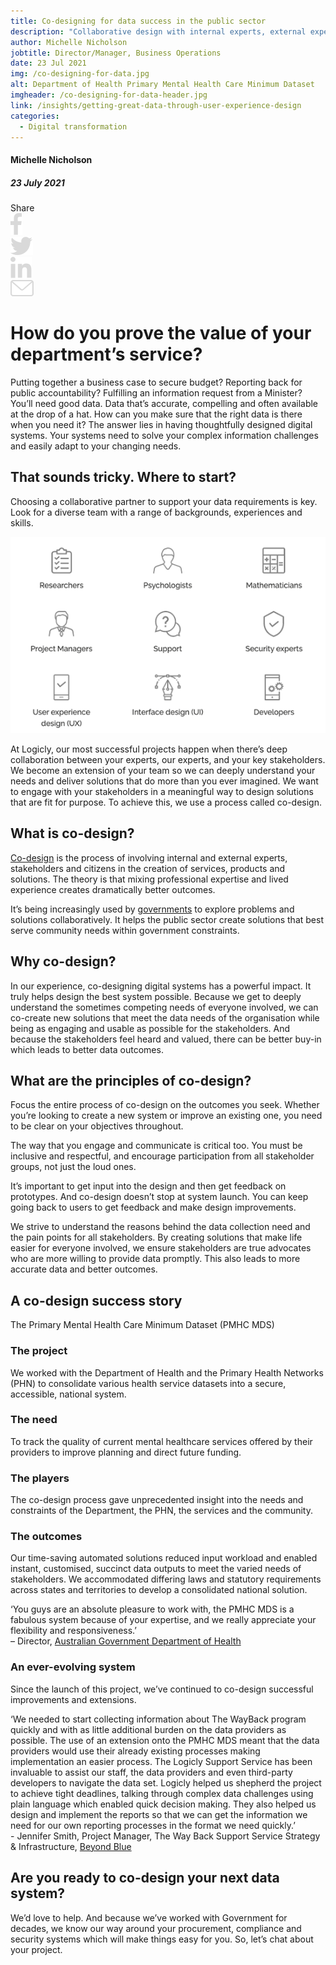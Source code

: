 ```yaml
---
title: Co-designing for data success in the public sector
description: "Collaborative design with internal experts, external experts, stakeholders and users leads to amazing data outcomes."
author: Michelle Nicholson
jobtitle: Director/Manager, Business Operations
date: 23 Jul 2021
img: /co-designing-for-data.jpg
alt: Department of Health Primary Mental Health Care Minimum Dataset
imgheader: /co-designing-for-data-header.jpg
link: /insights/getting-great-data-through-user-experience-design
categories:
  - Digital transformation
---
```


<div class="grid grid-cols-12">

<div class="col-span-12 lg:col-span-3 blog-sidebar">
<div class="blog-sidebar-author mt-2">

#### Michelle Nicholson

##### 23 July 2021
</div>
<div class="grid grid-cols-4">
<!--- Remove 'hidden' from div below to show social media icons --->
<div class="col-span-3 lg:col-span-4 blog-social-media grid grid-cols-5 justify-items-start lg:justify-items-center hidden">
<div class="col-span-1">
Share
</div>

<div class="col-span-1">
<img class="h-4" src="/Facebook.svg" />
</div>

<div class="col-span-1">
<img class="h-4" src="/Twitter.svg" />
</div>

<div class="col-span-1">
<img class="h-4" src="/Linkedin.svg" />
</div>

<div class="col-span-1">
<a href="mailto:info@strategicdata.com.au">
<img class="h-4" src="/Email.svg" />
</a>
</div>

</div>
</div>
</div>


<div class="col-span-12 lg:col-span-9 lg:col-start-4 lg:pl-6 blog-text">
<div>

# How do you prove the value of your department’s service?
Putting together a business case to secure budget? Reporting back for public accountability? Fulfilling an information request from a Minister? You’ll need good data. Data that’s accurate, compelling and often available at the drop of a hat. How can you make sure that the right data is there when you need it? The answer lies in having thoughtfully designed digital systems. Your systems need to solve your complex information challenges and easily adapt to your changing needs.

## That sounds tricky. Where to start?
Choosing <NuxtLink to="/about/ourapproach">a collaborative partner</NuxtLink> to support your data requirements is key. Look for a <NuxtLink to="/about/ourteam">diverse team</NuxtLink> with a range of backgrounds, experiences and skills.

![Co-designing for data success in the public sector](/co-designing-for-data-success-in-the-public-sector.png)

At Logicly, our <NuxtLink to="/projects/?article=0&tab=0">most successful projects</NuxtLink> happen when there’s deep collaboration between your experts, our experts, and your key stakeholders. We become an extension of your team so we can deeply understand your needs and deliver solutions that do more than you ever imagined. We want to engage with your stakeholders in a meaningful way to design solutions that are fit for purpose. To achieve this, we use a <NuxtLink to="/howwework">process called co-design</NuxtLink>.

## What is co-design?
<a href="https://www.ncoss.org.au/wp-content/uploads/2017/06/Codesign-principles.pdf">Co-design</a> is the process of involving internal and external experts, stakeholders and citizens in the creation of services, products and solutions. The theory is that mixing professional expertise and lived experience creates dramatically better outcomes.

It’s being increasingly used by <a href="https://www.vic.gov.au/co-design">governments</a> to explore problems and solutions collaboratively. It helps the public sector create solutions that best serve community needs within government constraints.

## Why co-design?
In our experience, co-designing digital systems has a powerful impact. It truly helps design the best system possible. Because we get to deeply understand the sometimes competing needs of everyone involved, we can co-create new solutions that meet the data needs of the organisation while being as engaging and usable as possible for the stakeholders. And because the stakeholders feel heard and valued, there can be better buy-in which leads to better data outcomes.

## What are the principles of co-design?
Focus the entire process of co-design on the outcomes you seek. Whether you’re looking to create a new system or improve an existing one, you need to be clear on your objectives throughout.

The way that you engage and communicate is critical too. You must be inclusive and respectful, and encourage participation from all stakeholder groups, not just the loud ones.

It’s important to get input into the design and then get feedback on prototypes. And co-design doesn’t stop at system launch. You can keep going back to users to get feedback and make design improvements.

We strive to understand the reasons behind the data collection need and the pain points for all stakeholders. By creating solutions that make life easier for everyone involved, we ensure stakeholders are true advocates who are more willing to provide data promptly. This also leads to more accurate data and better outcomes.

## A co-design success story

<NuxtLink to="/projects/?article=3&tab=1"><span class="font-bold">The Primary Mental Health Care Minimum Dataset (PMHC MDS)</span></NuxtLink>


### The project
We worked with the Department of Health and the Primary Health Networks (PHN) to consolidate various health service datasets into a secure, accessible, national system.

### The need
To track the quality of current mental healthcare services offered by their providers to improve planning and direct future funding.

### The players
The co-design process gave unprecedented insight into the needs and constraints of the Department, the PHN, the services and the community.

### The outcomes
Our time-saving automated solutions reduced input workload and enabled instant, customised, succinct data outputs to meet the varied needs of stakeholders. We accommodated differing laws and statutory requirements across states and territories to develop a consolidated national solution.

<span class="m-2">‘You guys are an absolute pleasure to work with, the PMHC MDS is a fabulous system because of your expertise, and we really appreciate your flexibility and responsiveness.’</span> <br><span class="text-sm italic">– Director, <a href="https://www.health.gov.au/">Australian Government Department of Health</a></span>

### An ever-evolving system
Since the launch of this project, we’ve continued to co-design successful improvements and extensions.

<span class="m-2">‘We needed to start collecting information about The WayBack program quickly and with as little additional burden on the data providers as possible. The use of an extension onto the PMHC MDS meant that the data providers would use their already existing processes making implementation an easier process. The Logicly Support Service has been invaluable to assist our staff, the data providers and even third-party developers to navigate the data set. Logicly helped us shepherd the project to achieve tight deadlines, talking through complex data challenges using plain language which enabled quick decision making. They also helped us design and implement the reports so that we can get the information we need for our own reporting processes in the format we need quickly.’</span> <br><span class="text-sm italic">- Jennifer Smith, Project Manager, The Way Back Support Service Strategy & Infrastructure, <a href="https://www.beyondblue.org.au/">Beyond Blue</a></span>

## Are you ready to co-design your next data system?
We’d love to help. And because <NuxtLink to="/whowehelp">we’ve worked with Government</NuxtLink> for decades, we know our way around your procurement, compliance and security systems which will make things easy for you. <NuxtLink to="/contactus">So, let’s chat about your project.</NuxtLink>

</div>
</div>

</div>
